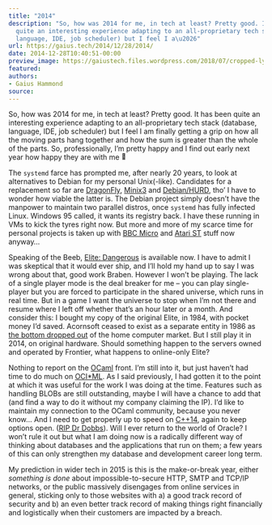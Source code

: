 ```yaml
---
title: "2014"
description: "So, how was 2014 for me, in tech at least? Pretty good. It has been
  quite an interesting experience adapting to an all-proprietary tech stack (database,
  language, IDE, job scheduler) but I feel I a\u2026"
url: https://gaius.tech/2014/12/28/2014/
date: 2014-12-28T10:40:51-00:00
preview_image: https://gaiustech.files.wordpress.com/2018/07/cropped-lynx.jpg?w=180
featured:
authors:
- Gaius Hammond
source:
---
```


<p>So, how was 2014 for me, in tech at least? Pretty good. It has been quite an interesting experience adapting to an all-proprietary tech stack (database, language, IDE, job scheduler) but I feel I am finally getting a grip on how all the moving parts hang together and how the sum is greater than the whole of the parts. So, professionally, I&rsquo;m pretty happy and I find out early next year how happy they are with me <img src="https://s0.wp.com/wp-content/mu-plugins/wpcom-smileys/twemoji/2/72x72/1f642.png" alt="&#128578;" class="wp-smiley" style="height: 1em; max-height: 1em;"/></p>
<p>The <code>systemd</code> farce has prompted me, after nearly 20 years, to look at alternatives to Debian for my personal Unix(-like). Candidates for a replacement so far are <a href="http://www.dragonflybsd.org/">DragonFly</a>, <a href="http://minix3.org/">Minix3</a> and <a href="https://www.gnu.org/software/hurd/hurd/running/debian.html">Debian/HURD</a>, tho&rsquo; I have to wonder how viable the latter is. The Debian project simply doesn&rsquo;t have the manpower to maintain two parallel distros, once <code>systemd</code> has fully infected Linux. Windows 95 called, it wants its registry back. I have these running in VMs to kick the tyres right now. But more and more of my scarce time for personal projects is taken up with <a href="http://www.theregister.co.uk/2011/11/30/bbc_micro_model_b_30th_anniversary/">BBC Micro</a> and <a href="http://en.wikipedia.org/wiki/Atari_ST">Atari ST</a> stuff now anyway&hellip;</p>
<p>Speaking of the Beeb, <a href="http://www.elitedangerous.com/">Elite: Dangerous</a> is available now. I have to admit I was skeptical that it would ever ship, and I&rsquo;ll hold my hand up to say I was wrong about that, good work Braben. However I won&rsquo;t be playing. The lack of a single player mode is the deal breaker for me &ndash; you can play single-player but you are forced to participate in the shared universe, which runs in real time. But in a game I want the universe to stop when I&rsquo;m not there and resume where I left off whether that&rsquo;s an hour later or a month. And consider this: I bought my copy of the original Elite, in 1984, with pocket money I&rsquo;d saved. Acornsoft ceased to exist as a separate entity in 1986 as <a href="http://www.nytimes.com/1984/07/03/business/warner-sells-atari-to-tramiel.html">the bottom dropped out</a> of the home computer market. But I still play it in 2014, on original hardware. Should something happen to the servers owned and operated by Frontier, what happens to online-only Elite?</p>
<p>Nothing to report on the <a href="https://ocaml.org/">OCaml</a> front. I&rsquo;m still into it, but just haven&rsquo;t had time to do much on <a href="http://gaiustech.github.io/ociml/manpage.html">OCI*ML</a>. As I said previously, I had gotten it to the point at which it was useful for the work I was doing at the time. Features such as handling BLOBs are still outstanding, maybe I will have a chance to add that (and find a way to do it without my company claiming the IP). I&rsquo;d like to maintain my connection to the OCaml community, because you never know&hellip; And I need to get properly up to speed on <a href="http://www.drdobbs.com/cpp/the-c14-standard-what-you-need-to-know/240169034">C++14</a>, again to keep options open. (<a href="http://www.drdobbs.com/architecture-and-design/farewell-dr-dobbs/240169421">RIP Dr Dobbs</a>). Will I ever return to the world of Oracle? I won&rsquo;t rule it out but what I am doing now is a radically different way of thinking about databases and the applications that run on them; a few years of this can only strengthen my database and development career long term.</p>
<p>My prediction in wider tech in 2015 is this is the make-or-break year, either <em>something is done</em> about impossible-to-secure HTTP, SMTP and TCP/IP networks, or the public massively disengages from online services in general, sticking only to those websites with a) a good track record of security and b) an even better track record of making things right financially and logistically when their customers are impacted by a breach.</p>

